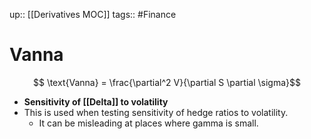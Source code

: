 up:: [[Derivatives MOC]]
tags:: #Finance 
# Vanna
$$ \text{Vanna} = \frac{\partial^2 V}{\partial S \partial \sigma}$$
- **Sensitivity of [[Delta]] to volatility**
- This is used when testing sensitivity of hedge ratios to volatility. 
	- It can be misleading at places where gamma is small.
